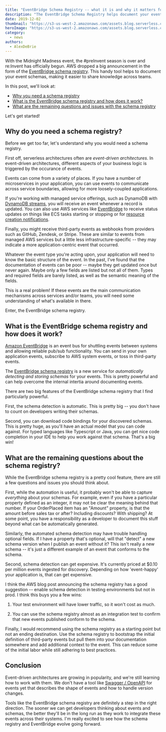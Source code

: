 ```yaml
---
title: "EventBridge Schema Registry -- what it is and why it matters for Serverless applications"
description: "The EventBridge Schema Registry helps document your event schemas and add discoverability to the event domain. See why it's useful here."
date: 2019-12-02
thumbnail: "https://s3-us-west-2.amazonaws.com/assets.blog.serverless.com/eventbridge-schema-registry/eventbridge-schema-registry-thumb.png"
heroImage: "https://s3-us-west-2.amazonaws.com/assets.blog.serverless.com/eventbridge-schema-registry/eventbridge-schema-registry-header.png"
category:
  - news
authors:
  - AlexDeBrie
---
```


With the Midnight Madness event, the #preInvent season is over and re:Invent has officially begun. AWS dropped a big announcement in the form of the [EventBridge schema registry](https://aws.amazon.com/blogs/compute/introducing-amazon-eventbridge-schema-registry-and-discovery-in-preview/). This handy tool helps to document your event schemas, making it easier to share knowledge across teams.

In this post, we'll look at:

- [Why you need a schema registry](#why-do-you-need-a-schema-registry)
- [What is the EventBridge schema registry and how does it work?](#what-is-the-eventbridge-schema-registry-and-how-does-it-work)
- [What are the remaining questions and issues with the schema registry](#what-are-the-remaining-questions-about-the-schema-registry)

Let's get started!

## Why do you need a schema registry?

Before we get too far, let's understand why you would need a schema registry.

First off, serverless architectures often are *event-driven architectures*. In event-driven architectures, different aspects of your business logic is triggered by the occurance of events.

Events can come from a variety of places. If you have a number of microservices in your application, you can use events to communicate across service boundaries, allowing for more loosely-coupled applications.

If you're working with managed service offerings, such as DynamoDB with [DynamoDB streams](https://serverless.com/framework/docs/providers/aws/events/streams/), you will receive an event whenever a record is updated. You can also use AWS services like [EventBridge](https://serverless.com/blog/eventbridge-use-cases-and-tutorial/) to receive status updates on things like ECS tasks starting or stopping or for [resource creation notifications](https://serverless.com/blog/serverless-cloudtrail-cloudwatch-events/).

Finally, you might receive third-party events as webhooks from providers such as GitHub, Zendesk, or Stripe. These are similar to events from managed AWS services but a little less infrastructure-specific -- they may indicate a more application-centric event that occurred.

Whatever the event type you're acting upon, your application will need to know the basic structure of the event. In the past, I've found that the documentation of events can be poor -- maybe they get updated once but never again. Maybe only a few fields are listed but not all of them. Types and required fields are barely listed, as well as the semantic meaning of the fields.

This is a real problem! If these events are the main communication mechanisms across services and/or teams, you will need some understanding of what's available in there.

Enter, the EventBridge schema registry.

## What is the EventBridge schema registry and how does it work?

[Amazon EventBridge](https://aws.amazon.com/eventbridge/) is an event bus for shuttling events between systems and allowing reliable pub/sub functionality. You can send in your own application events, subscribe to AWS system events, or toss in third-party events.

The [EventBridge schema registry](https://aws.amazon.com/blogs/compute/introducing-amazon-eventbridge-schema-registry-and-discovery-in-preview/) is a new service for *automatically detecting and storing schemas* for your events. This is pretty powerful and can help overcome the internal intertia around documenting events.

There are two big features of the EventBridge schema registry that I find particularly powerful.

First, the schema detection is automatic. This is pretty big -- you don't have to count on developers writing their schemas.

Second, you can download code bindings for your discovered schemas. This is pretty huge, as you'll have an actual model that you can code against. For typed languages like Typescript or Java, you can get nice code completion in your IDE to help you work against that schema. That's a big win!

## What are the remaining questions about the schema registry?

While the EventBridge schema registry is a pretty cool feature, there are still a few questions and issues you should think about.

First, while the automation is useful, it probably won't be able to capture *everything* about your schemas. For example, even if you have a particular property defined as an integer, it may not be clear the meaning behind that number. If your OrderPlaced item has an "Amount" property, is that the amount before sales tax or after? Including discounts? With shipping? At some point, you have a responsibility as a developer to document this stuff beyond what can be automatically generated.

Similarly, the automated schema detection may have trouble handling optional fields. If I have a property that's optional, will that "detect" a new schema version when I publish an event without it? This isn't really a new schema -- it's just a different example of an event that conforms to the schema.

Second, schema detection can get expensive. It's currently priced at $0.10 per million events ingested for discovery. Depending on how 'event-happy' your application is, that can get expensive.

I think the AWS blog post announcing the schema registry has a good suggestion -- enable schema detection in testing environments but not in prod. I think this buys you a few wins:

1. Your test environment will have lower traffic, so it won't cost as much.

2. You can use the schema registry almost as an integration test to confirm that new events published conform to the schema.

Finally, I would recommend using the schema registry as a starting point but not an ending destination. Use the schema registry to bootstrap the initial definition of third-party events but pull them into your documentation somewhere and add additional context to the event. This can reduce some of the initial labor while still adhering to best practices.

## Conclusion

Event-driven architectures are growing in popularity, and we're still learning how to work with them. We don't have a tool like [Swagger / OpenAPI](https://swagger.io/) for events yet that describes the shape of events and how to handle version changes.

Tools like the EventBridge schema registry are definitely a step in the right direction. The sooner we can get developers thinking about events and schemas, the better they'll be in the long run as they work to integrate these events across their systems. I'm really excited to see how the schema registry and EventBridge evolve going forward.